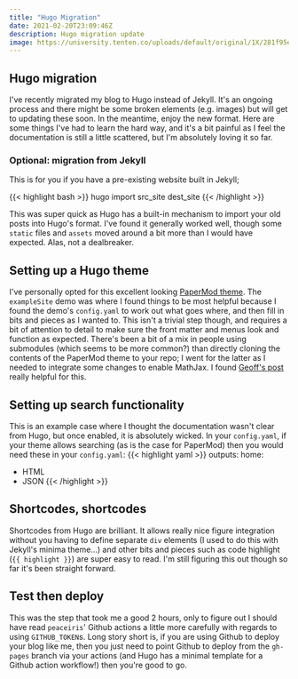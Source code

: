 ```yaml
---
title: "Hugo Migration"
date: 2021-02-20T23:09:46Z
description: Hugo migration update
image: https://university.tenten.co/uploads/default/original/1X/281f95ea246dfa7509bd6f9e17d63331eb8b5fdc.jpg
---
```


## Hugo migration
I've recently migrated my blog to Hugo instead of Jekyll. It's an ongoing process and there might
be some broken  elements (e.g. images) but will get to updating these soon. In the meantime,
enjoy the new format. Here are some things I've had to learn the hard way, and it's a bit painful
as I feel the documentation is still a little scattered, but I'm absolutely loving it so far.

### Optional: migration from Jekyll
This is for you if you have a pre-existing website built in Jekyll;

{{< highlight bash >}}
hugo import src_site dest_site
{{< /highlight >}}

This was super quick as Hugo has a built-in mechanism to import your old posts into Hugo's
format. I've found it generally worked well, though some `static` files and `assets` moved around
a bit more than I would have expected. Alas, not a dealbreaker.

## Setting up a Hugo theme
I've personally opted for this excellent looking [PaperMod theme](https://github.com/adityatelange/hugo-PaperMod).
The `exampleSite` demo was where I found things to be most helpful because I found the demo's
`config.yaml` to work out what goes where, and then fill in bits and pieces as I wanted to. This
isn't a trivial step though, and requires a bit of attention to detail to make sure the front
matter and menus look and function as expected. There's been a bit of a mix in people using
submodules (which seems to be more common?) than directly cloning the contents of the PaperMod
theme to your repo; I went for the latter as I needed to integrate some changes to enable MathJax.
I found [Geoff's post](https://geoffruddock.com/math-typesetting-in-hugo/) really helpful for this.

## Setting up search functionality
This is an example case where I thought the documentation wasn't clear from Hugo, but once enabled,
it is absolutely wicked. In your `config.yaml`, if your theme allows searching (as is the case
for PaperMod) then you would need these in your `config.yaml`:
{{< highlight yaml >}}
outputs:
  home:
  - HTML
  - JSON
{{< /highlight >}}
    
## Shortcodes, shortcodes
Shortcodes from Hugo are brilliant. It allows really nice figure integration without you having
to define separate `div` elements (I used to do this with Jekyll's minima theme...) and other
bits and pieces such as code highlight (`{{ highlight }}`) are super easy to read. I'm still
figuring this out though so far it's been straight forward.

## Test then deploy
This was the step that took me a good 2 hours, only to figure out I should have read `peaceiris`'
Github actions a little more carefully with regards to using `GITHUB_TOKEN`s. Long story short is,
if you are using Github to deploy your blog like me, then you just need to point Github to deploy
from the `gh-pages` branch via your actions (and Hugo has a minimal template for a Github action
workflow!) then you're good to go.